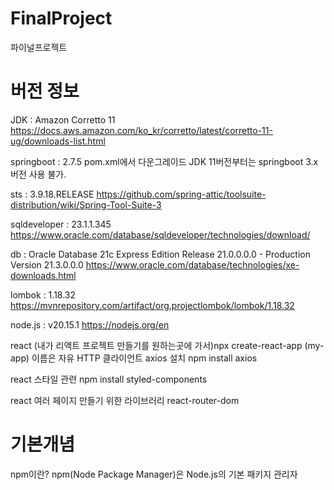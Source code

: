 # FinalProject
파이널프로젝트


# 버전 정보
JDK : Amazon Corretto 11
https://docs.aws.amazon.com/ko_kr/corretto/latest/corretto-11-ug/downloads-list.html

springboot : 2.7.5
pom.xml에서 다운그레이드 JDK 11버전부터는 springboot 3.x버전 사용 불가.

sts : 3.9.18.RELEASE
https://github.com/spring-attic/toolsuite-distribution/wiki/Spring-Tool-Suite-3

sqldeveloper : 23.1.1.345
https://www.oracle.com/database/sqldeveloper/technologies/download/

db : Oracle Database 21c Express Edition Release 21.0.0.0.0 - Production Version 21.3.0.0.0
https://www.oracle.com/database/technologies/xe-downloads.html

lombok : 1.18.32
https://mvnrepository.com/artifact/org.projectlombok/lombok/1.18.32

node.js : v20.15.1
https://nodejs.org/en

react
(내가 리액트 프로젝트 만들기를 원하는곳에 가서)npx create-react-app (my-app) 이름은 자유
HTTP 클라이언트 axios 설치 npm install axios

react 스타일 관련
npm install styled-components

react 여러 페이지 만들기 위한 라이브러리
react-router-dom

# 기본개념
npm이란?
npm(Node Package Manager)은 Node.js의 기본 패키지 관리자
